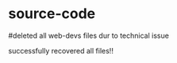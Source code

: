 # source-code

#deleted all web-devs files dur to technical issue

successfully recovered all files!!
